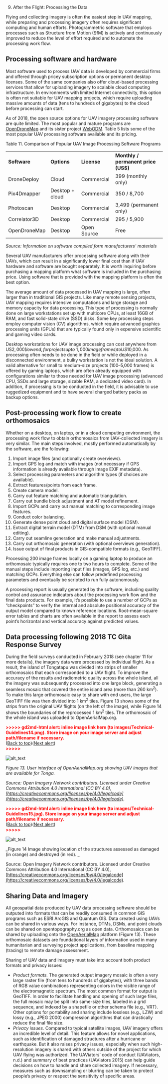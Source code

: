 9. After the Flight: Processing the Data

Flying and collecting imagery is often the easiest step in UAV mapping, while preparing and processing imagery often requires significant computing and human efforts. Photogrammetric software that employs processes such as Structure from Motion (SfM) is actively and continuously improved to reduce the level of effort required and to automate the processing work flow.


## Processing software and hardware

Most software used to process UAV data is developed by commercial firms and offered through pricey subscription options or permanent desktop licenses. Some of the same companies also offer cloud-based processing services that allow for uploading imagery to scalable cloud computing infrastructure. In environments with limited Internet connectivity, this option is often not suitable for UAV mapping projects, which require uploading massive amounts of data (tens to hundreds of gigabytes) to the cloud before processing can start.

As of 2018, the open source options for UAV imagery processing software are quite limited. The most popular and mature programs are [OpenDroneMap](http://opendronemap.org/) and its sister project [WebODM](https://www.webodm.org). Table 5 lists some of the most popular UAV processing software available and its pricing.

Table 11. Comparison of Popular UAV Image Processing Software Programs


<table>
  <tr>
   <td><strong>Software</strong>
   </td>
   <td><strong>Options</strong>
   </td>
   <td><strong>License</strong>
   </td>
   <td><strong>Monthly / permanent price (US$)</strong>
   </td>
  </tr>
  <tr>
   <td>DroneDeploy
   </td>
   <td>Cloud
   </td>
   <td>Commercial
   </td>
   <td>399 (monthly only)
   </td>
  </tr>
  <tr>
   <td>Pix4Dmapper
   </td>
   <td>Desktop + cloud
   </td>
   <td>Commercial
   </td>
   <td>350 / 8,700
   </td>
  </tr>
  <tr>
   <td>Photoscan
   </td>
   <td>Desktop
   </td>
   <td>Commercial
   </td>
   <td>3,499 (permanent only)
   </td>
  </tr>
  <tr>
   <td>Correlator3D
   </td>
   <td>Desktop
   </td>
   <td>Commercial
   </td>
   <td>295 / 5,900
   </td>
  </tr>
  <tr>
   <td>OpenDroneMap
   </td>
   <td>Desktop
   </td>
   <td>Open Source
   </td>
   <td>Free
   </td>
  </tr>
</table>


_Source: Information on software compiled form manufacturers' materials_

Several UAV manufacturers offer processing software along with their UAVs, which can result in a significantly lower final cost than if UAV hardware and software are bought separately. It is worth inquiring before purchasing a mapping platform what software is included in the purchasing price. Using software that is provided with the mapping platform is often the best option.

The average amount of data processed in UAV mapping is large, often larger than in traditional GIS projects. Like many remote sensing projects, UAV mapping requires intensive computations and large storage and memory capacity for data processing. This type of processing is normally done on large workstations set up with multicore CPUs, at least 16GB of RAM, and fast solid-state drive (SSD) disks. Some key processing steps employ computer vision (CV) algorithms, which require advanced graphics processing units (GPUs) that are typically found only in expensive scientific and gaming video cards. 

Desktop workstations for UAV image processing can cost anywhere from US$2,000 (low end, for projects up to ~1,000 image frames) to US$10,000. As processing often needs to be done in the field or while deployed in a disconnected environment, a bulky workstation is not the ideal solution. A valid alternative for small to medium-size projects (100–5,000 frames) is offered by gaming laptops, which are often already equipped with configurations similar to those needed for UAV image processing (advanced CPU, SSDs and large storage, sizable RAM, a dedicated video card). In addition, if processing is to be conducted in the field, it is advisable to use ruggedized equipment and to have several charged battery packs as backup options. 


## Post-processing work flow to create orthomosaics

Whether on a desktop, on laptop, or in a cloud computing environment, the processing work flow to obtain orthomosaics from UAV-collected imagery is very similar. The main steps involved, mostly performed automatically by the software, are the following:



1. Import image files (and optionally create overviews).
2. Import GPS log and match with images (not necessary if GPS information is already available through image EXIF metadata).
3. Select processing parameters and algorithm types (if choices are available).
4. Extract features/points from each frame.
5. Create camera model.
6. Carry out feature matching and automatic triangulation.
7. Carry out bundle block adjustment and AT model refinement.
8. Import GCPs and carry out manual matching to corresponding image features.
9. Conduct color balancing.
10. Generate dense point cloud and digital surface model (DSM). 
11. Extract digital terrain model (DTM) from DSM (with optional manual editing).
12. Carry out seamline generation and make manual adjustments.
13. Carry out orthomosaic generation (with optional overviews generation).
14. Issue output of final products in GIS-compatible formats (e.g., GeoTIFF).

Processing 200 image frames locally on a gaming laptop to produce an orthomosaic typically requires one to two hours to complete. Some of the manual steps include importing input files (images, GPS log, etc.) and matching GCPs. Everything else can follow predefined processing parameters and eventually be scripted to run fully autonomously.  

A processing report is usually generated by the software, including quality control and assurance indicators about the processing work flow and the final data products. For example, it’s possible to use a number of GCPs as “checkpoints” to verify the internal and absolute positional accuracy of the output model compared to known reference locations. Root-mean-square error tables and charts are often available in the report to assess each point’s horizontal and vertical accuracy against predicted values. 


## Data processing following 2018 TC Gita Response Survey

During the field surveys conducted in February 2018 (see chapter 11 for more details), the imagery data were processed by individual flight. As a result, the island of Tongatapu was divided into strips of smaller orthomosaics that each corresponded to a UAV flight. To improve the accuracy of the results and radiometric quality across the whole island, all the imagery was subsequently processed into one large block, generating a seamless mosaic that covered the entire island area (more than 260 km<sup>2</sup>). To make this large orthomosaic easy to share with end users, the large GeoTIFF file was then divided into 1 km<sup>2</sup> tiles. Figure 13 shows some of the strips from the original UAV flights (on the left of the image), while Figure 14 shows the boundaries of the reprocessed 1 km<sup>2</sup> tiles. The orthomosaic of the whole island was uploaded to OpenAerialMap.org. 



<p id="gdcalert15" ><span style="color: red; font-weight: bold">>>>>>  gd2md-html alert: inline image link here (to images/Technical-Guidelines14.png). Store image on your image server and adjust path/filename if necessary. </span><br>(<a href="#">Back to top</a>)(<a href="#gdcalert16">Next alert</a>)<br><span style="color: red; font-weight: bold">>>>>> </span></p>


![alt_text](images/Technical-Guidelines14.png "image_tooltip")


_Figure 13. User interface of OpenAerialMap.org showing UAV images that are available for Tonga._

_Source: Open Imagery Network contributors. Licensed under Creative Commons Attribution 4.0 International (CC BY 4.0), [https://creativecommons.org/licenses/by/4.0/legalcode](https://creativecommons.org/licenses/by/4.0/legalcode)._


    

<p id="gdcalert16" ><span style="color: red; font-weight: bold">>>>>>  gd2md-html alert: inline image link here (to images/Technical-Guidelines15.jpg). Store image on your image server and adjust path/filename if necessary. </span><br>(<a href="#">Back to top</a>)(<a href="#gdcalert17">Next alert</a>)<br><span style="color: red; font-weight: bold">>>>>> </span></p>


![alt_text](images/Technical-Guidelines15.jpg "image_tooltip")


_Figure 14 Image showing location of the structures assessed as damaged (in orange) and destroyed (in red). _

Source: Open Imagery Network contributors. Licensed under Creative Commons Attribution 4.0 International (CC BY 4.0), [https://creativecommons.org/licenses/by/4.0/legalcode](https://creativecommons.org/licenses/by/4.0/legalcode).


## Sharing Data and Imagery 

All geospatial data produced by UAV data processing software should be outputed into formats that can be readily consumed in common GIS programs such as ESRI ArcGIS and Quantum GIS. Data created using UAVs can be shared in various ways. For instance, DTMs, DSMs, and point clouds can be shared on opentopography.org as open data. Orthomosaics can be shared by uploading onto the [OpenAerialMap](https://openaerialmap.org/) platform (Figure 13). These orthomosaic datasets are foundational layers of information used in many humanitarian and surveying project applications, from baseline mapping (tracing) to remote damage assessment. 

Sharing of UAV data and imagery must take into account both product formats and privacy issues:



*   _Product formats._ The generated output imagery mosaic is often a very large raster file (from tens to hundreds of gigabytes), with three bands of RGB value combinations representing colors in the visible range of the electromagnetic spectrum. The most common format for output is GeoTIFF. In order to facilitate handling and opening of such large files, the full mosaic may be split into same-size tiles, labeled in a grid sequence, and indexed by a shapefile or other schema file (e.g., VRT). Other options for portability and sharing include lossless (e.g., LZW) and lossy (e.g., JPEG 2000) compression algorithms that can drastically reduce the final file size.
*   _Privacy issues._ Compared to typical satellite images, UAV imagery offers an incredible level of detail. This feature allows for novel applications, such as identification of damaged structures after a hurricane or earthquake. But it also raises privacy issues, especially when such high-resolution imagery is shared with others outside of the project for which UAV flying was authorized. The UAViators’ code of conduct (UAViators, n.d.) and summary of best practices (UAViators 2015) can help guide decisions on how to handle and share collected imagery. If necessary, measures such as downsampling or blurring can be taken to protect people’s privacy or respect the sensitivity of specific areas.